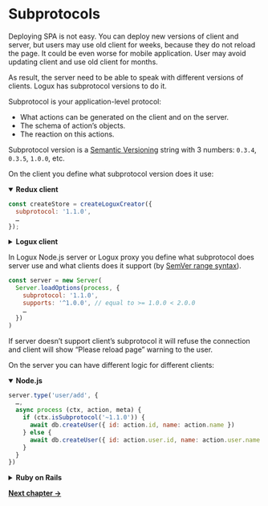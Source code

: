# Subprotocols

Deploying SPA is not easy. You can deploy new versions of client and server, but users may use old client for weeks, because they do not reload the page. It could be even worse for mobile application. User may avoid updating client and use old client for months.

As result, the server need to be able to speak with different versions of clients. Logux has subprotocol versions to do it.

Subprotocol is your application-level protocol:

* What actions can be generated on the client and on the server.
* The schema of action’s objects.
* The reaction on this actions.

Subprotocol version is a [Semantic Versioning] string with 3 numbers: `0.3.4`, `0.3.5`, `1.0.0`, etc.

On the client you define what subprotocol version does it use:

<details open><summary><b>Redux client</b></summary>

```js
const createStore = createLoguxCreator({
  subprotocol: '1.1.0',
  …
});
```

</details>
<details><summary><b>Logux client</b></summary>

```js
const client = new Client({
  subprotocol: '1.1.0',
  …
})
```

</details>

In Logux Node.js server or Logux proxy you define what subprotocol does server use and what clients does it support (by [SemVer range syntax]).

```js
const server = new Server(
  Server.loadOptions(process, {
    subprotocol: '1.1.0',
    supports: '^1.0.0', // equal to >= 1.0.0 < 2.0.0
    …
  })
)
```

If server doesn’t support client’s subprotocol it will refuse the connection and client will show “Please reload page” warning to the user.

On the server you can have different logic for different clients:

<details open><summary><b>Node.js</b></summary>

```js
server.type('user/add', {
  …,
  async process (ctx, action, meta) {
    if (ctx.isSubprotocol('~1.1.0')) {
      await db.createUser({ id: action.id, name: action.name })
    } else {
      await db.createUser({ id: action.user.id, name: action.user.name })
    }
  }
})
```

</details>
<details><summary><b>Ruby on Rails</b></summary>

```ruby
# app/logux/actions/users.rb
module Channels
  class Users < Logux::ChannelController
    def add
      user = if meta.subprotocol =~ /1.1.\d+/
        User.new(id: action[:id], name: action[:name])
      else
        User.new(id: action[:user][:id], name: action[:user][:name])
      end
      user.save!
    end
  end
end
```

</details>

[Semantic Versioning]: https://semver.org/
[SemVer range syntax]: https://github.com/npm/node-semver#advanced-range-syntax

**[Next chapter →](../4-recipes/1-authentication.md)**
